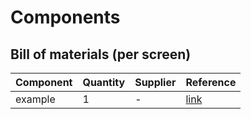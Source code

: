# Components




## Bill of materials (per screen)
| Component                       | Quantity | Supplier      | Reference                                                  |
|---------------------------------|----------|---------------|------------------------------------------------------------|
| example		 				  | 1        | -             | [link](https://www.alibaba.com/product-detail/SKD819VAHT-9-HDMI-Input-Touch-screen_1600192797730.html)                                    